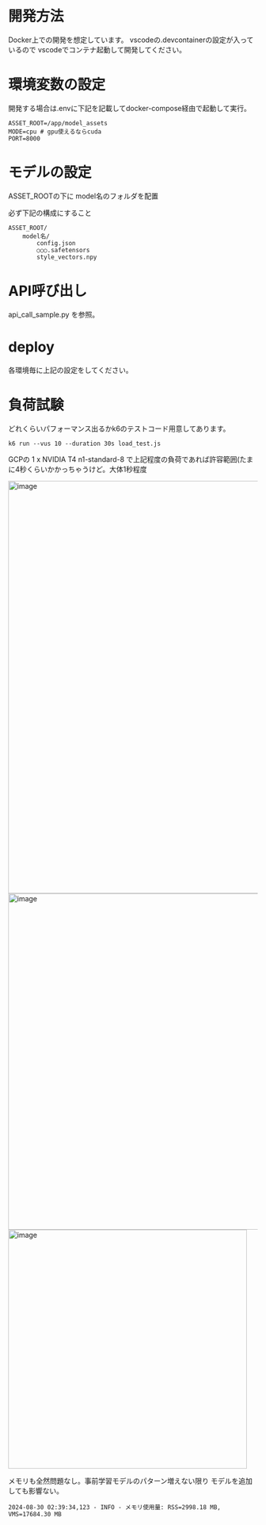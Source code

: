 # 開発方法
Docker上での開発を想定しています。
vscodeの.devcontainerの設定が入っているので
vscodeでコンテナ起動して開発してください。

# 環境変数の設定
開発する場合は.envに下記を記載してdocker-compose経由で起動して実行。
```
ASSET_ROOT=/app/model_assets
MODE=cpu # gpu使えるならcuda 
PORT=8000
```

# モデルの設定
ASSET_ROOTの下に model名のフォルダを配置

必ず下記の構成にすること

```
ASSET_ROOT/
    model名/
        config.json
        ○○○.safetensors
        style_vectors.npy
```

# API呼び出し
api_call_sample.py を参照。

# deploy
各環境毎に上記の設定をしてください。


# 負荷試験
どれくらいパフォーマンス出るかk6のテストコード用意してあります。
```
k6 run --vus 10 --duration 30s load_test.js
```

GCPの
1 x NVIDIA T4
n1-standard-8
で上記程度の負荷であれば許容範囲(たまに4秒くらいかかっちゃうけど。大体1秒程度

<img width="832" alt="image" src="https://github.com/user-attachments/assets/f42f154c-da9e-42d7-99d0-e873e2adaedd">

<img width="678" alt="image" src="https://github.com/user-attachments/assets/16e6183f-2fb5-4161-8bec-60937463d161">

<img width="482" alt="image" src="https://github.com/user-attachments/assets/647b57e6-ea52-48df-bb23-cbe3c655cfdf">




メモリも全然問題なし。事前学習モデルのパターン増えない限り
モデルを追加しても影響ない。
```
2024-08-30 02:39:34,123 - INFO - メモリ使用量: RSS=2998.18 MB, VMS=17684.30 MB
```


